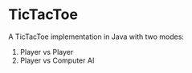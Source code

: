 # TicTacToe

A TicTacToe implementation in Java with two modes:

1. Player vs Player
2. Player vs Computer AI
